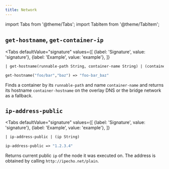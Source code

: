 ```yaml
---
title: Network
---
```


import Tabs from '@theme/Tabs';
import TabItem from '@theme/TabItem';

## `get-hostname`, `get-container-ip`

<Tabs
  defaultValue="signature"
  values={[
    {label: 'Signature', value: 'signature'},
    {label: 'Example', value: 'example'},
  ]}
>

<TabItem value="signature">

```clojure
| get-hostname(runnable-path String, container-name String) | (container-hostname String)
```

</TabItem>

<TabItem value="example">

```clojure
get-hostname("foo/bar","baz") => "foo-bar_baz"
```

</TabItem>

</Tabs>

Finds a container by its `runnable-path` and name `container-name` and returns its
hostname `container-hostname` on the overlay DNS or the bridge network as a fallback.

## `ip-address-public`

<Tabs
  defaultValue="signature"
  values={[
    {label: 'Signature', value: 'signature'},
    {label: 'Example', value: 'example'},
  ]}
>

<TabItem value="signature">

```clojure
| ip-address-public | (ip String)
```

</TabItem>

<TabItem value="example">

```clojure
ip-address-public => "1.2.3.4"
```

</TabItem>

</Tabs>

Returns current public `ip` of the node it was executed on.
The address is obtained by calling `http://ipecho.net/plain`.

